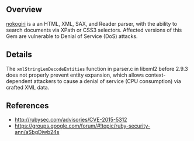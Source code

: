 ## Overview
[nokogiri](https://rubygems.org/gems/nokogiri) is a an HTML, XML, SAX, and Reader parser, with the ability to search documents via XPath or CSS3 selectors.
Affected versions of this Gem are vulnerable to Denial of Service (DoS) attacks.

## Details
The `xmlStringLenDecodeEntities` function in parser.c in libxml2
before 2.9.3 does not properly prevent entity expansion, which
allows context-dependent attackers to cause a denial of
service (CPU consumption) via crafted XML data.

## References
- http://rubysec.com/advisories/CVE-2015-5312
- https://groups.google.com/forum/#!topic/ruby-security-ann/aSbgDiwb24s
